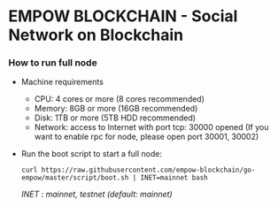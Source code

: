 # EMPOW BLOCKCHAIN - Social Network on Blockchain

### How to run full node

- Machine requirements

	- 	CPU: 4 cores or more (8 cores recommended)
	- 	Memory: 8GB or more (16GB recommended)
	- 	Disk: 1TB or more (5TB HDD recommended)
	- 	Network: access to Internet with port tcp: 30000 opened (If you want to enable rpc for node, please open port 30001, 30002)
	
- Run the boot script to start a full node:

	`
curl https://raw.githubusercontent.com/empow-blockchain/go-empow/master/script/boot.sh | INET=mainnet bash
`

	*INET : mainnet, testnet (default: mainnet)*
